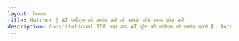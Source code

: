 ```yaml
---
layout: home
title: Hatcher | AI फ्लीट्स को कमांड करें जो आपके सोते समय कोड करें
description: Constitutional IDE जहां आप AI ड्रोन की फ्लीट्स को कमांड करते हैं। Autopilots तैनात करें जो आपके playbooks को मिलिट्री सटीकता के साथ फॉलो करते हैं। सोते समय कोड करें। पूर्ण मिशनों के साथ जागें। 100% लोकल, Rust-संचालित।
---
```


<script setup>
import { useLocale } from '../.vitepress/theme/composables/useLocale'
import FeaturesSection from '../.vitepress/theme/components/organisms/FeaturesSection.vue'
import SystemsSection from '../.vitepress/theme/components/organisms/SystemsSection.vue'
import HatsSection from '../.vitepress/theme/components/organisms/HatsSection.vue'
import MetricsSection from '../.vitepress/theme/components/organisms/MetricsSection.vue'
import CTASection from '../.vitepress/theme/components/organisms/CTASection.vue'
import AdmiralSection from '../.vitepress/theme/components/organisms/AdmiralSection.vue'
import FooterSection from '../.vitepress/theme/components/organisms/FooterSection.vue'

const { locale } = useLocale()
</script>

<!-- Hero component is injected via home-hero-before slot -->

<!-- Showcase component will be injected via home-hero-after slot -->

<FeaturesSection :features="locale.features" />

<SystemsSection v-bind="locale.systems" />

<HatsSection v-bind="locale.hats" />

<MetricsSection v-bind="locale.metrics" />

<CTASection v-bind="locale.cta" />

<AdmiralSection v-bind="locale.admiral" />

<FooterSection v-bind="locale.footer" />
